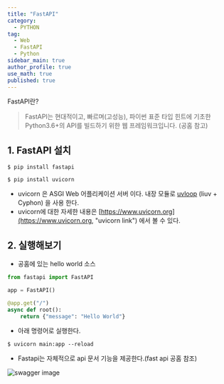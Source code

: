 ```yaml
---
title: "FastAPI"
category:
  - PYTHON
tag:
  - Web
  - FastAPI
  - Python
sidebar_main: true
author_profile: true
use_math: true
published: true
---
```


FastAPI란?

> FastAPI는 현대적이고, 빠르며(고성능), 파이썬 표준 타입 힌트에 기초한 Python3.6+의 API를 빌드하기 위한 웹 프레임워크입니다. (공홈 참고)


## 1. FastAPI 설치

```console
$ pip install fastapi

$ pip install uvicorn
```

- uvicorn 은 ASGI Web 어플리케이션 서버 이다. 내장 모듈로 [uvloop](https://github.com/MagicStack/uvloop, "uvloop link") (liuv + Cyphon) 을 사용 한다.
- uvicorn에 대한 자세한 내용은 [https://www.uvicorn.org](https://www.uvicorn.org, "uvicorn link") 에서 볼 수 있다.

## 2. 실행해보기

- 공홈에 있는 hello world 소스

```python
from fastapi import FastAPI

app = FastAPI()

@app.get("/")
async def root():
    return {"message": "Hello World"}
```

- 아래 명령어로 실행한다.


```console
$ uvicorn main:app --reload
```

- Fastapi는 자체적으로 api 문서 기능을 제공한다.(fast api 공홈 참조)

![swagger image](https://fastapi.tiangolo.com/img/index/index-01-swagger-ui-simple.png)